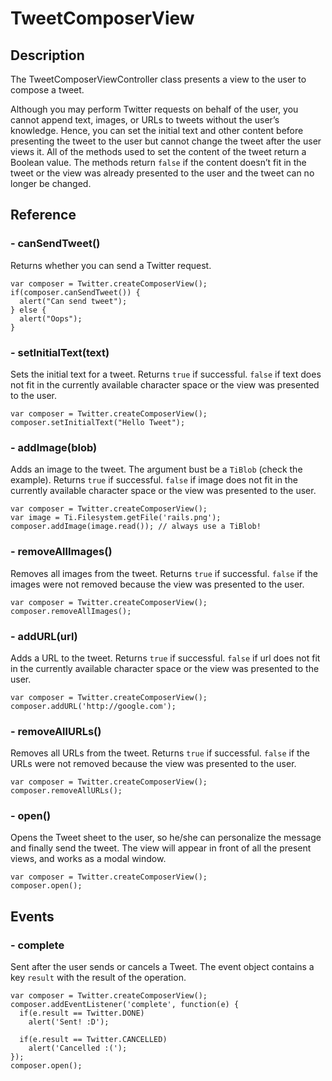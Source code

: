 # TweetComposerView

## Description

The TweetComposerViewController class presents a view to the user to compose a tweet.

Although you may perform Twitter requests on behalf of the user, you cannot
append text, images, or URLs to tweets without the user’s knowledge. Hence, you
can set the initial text and other content before presenting the tweet to the
user but cannot change the tweet after the user views it. All of the methods
used to set the content of the tweet return a Boolean value. The methods return
`false` if the content doesn’t fit in the tweet or the view was already presented to
the user and the tweet can no longer be changed.

## Reference

### - canSendTweet()

Returns whether you can send a Twitter request.

    var composer = Twitter.createComposerView();
    if(composer.canSendTweet()) {
      alert("Can send tweet");
    } else {
      alert("Oops");
    }

### - setInitialText(text)

Sets the initial text for a tweet. Returns `true` if successful. `false` if text does not fit in the currently
available character space or the view was presented to the user.

    var composer = Twitter.createComposerView();
    composer.setInitialText("Hello Tweet");

### - addImage(blob)

Adds an image to the tweet. The argument bust be a `TiBlob` (check the example). Returns `true` if successful. `false`
if image does not fit in the currently available character space or the view was presented to the user.


    var composer = Twitter.createComposerView();
    var image = Ti.Filesystem.getFile('rails.png');
    composer.addImage(image.read()); // always use a TiBlob!

### - removeAllImages()

Removes all images from the tweet. Returns `true` if successful. `false` if the images were not removed because the
view was presented to the user.

    var composer = Twitter.createComposerView();
    composer.removeAllImages();

### - addURL(url)

Adds a URL to the tweet. Returns `true` if successful. `false` if url does not
fit in the currently available character space or the view was presented to the
user.

    var composer = Twitter.createComposerView();
    composer.addURL('http://google.com');

### - removeAllURLs()

Removes all URLs from the tweet. Returns `true` if successful. `false` if the
URLs were not removed because the view was presented to the user.

    var composer = Twitter.createComposerView();
    composer.removeAllURLs();

### - open()

Opens the Tweet sheet to the user, so he/she can personalize the message and finally send
the tweet. The view will appear in front of all the present views, and works as a modal
window.

    var composer = Twitter.createComposerView();
    composer.open();

## Events

### - complete

Sent after the user sends or cancels a Tweet. The event object contains a key `result` with
the result of the operation.

    var composer = Twitter.createComposerView();
    composer.addEventListener('complete', function(e) {
      if(e.result == Twitter.DONE)
        alert('Sent! :D');
      
      if(e.result == Twitter.CANCELLED)
        alert('Cancelled :(');
    });
    composer.open();

### 

